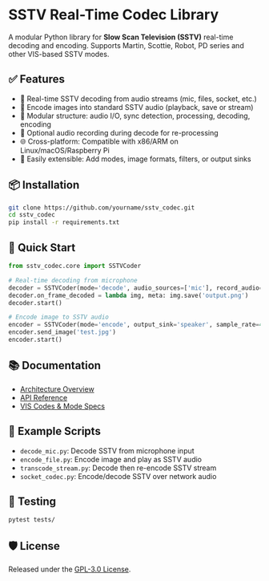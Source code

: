 # SSTV Real-Time Codec Library

A modular Python library for **Slow Scan Television (SSTV)** real-time decoding and encoding. Supports Martin, Scottie, Robot, PD series and other VIS-based SSTV modes.

## ✅ Features

- 📡 Real-time SSTV decoding from audio streams (mic, files, socket, etc.)
- 🎨 Encode images into standard SSTV audio (playback, save or stream)
- 🔧 Modular structure: audio I/O, sync detection, processing, decoding, encoding
- 💾 Optional audio recording during decode for re-processing
- 🌐 Cross-platform: Compatible with x86/ARM on Linux/macOS/Raspberry Pi
- 🧱 Easily extensible: Add modes, image formats, filters, or output sinks

## 📦 Installation

```bash
git clone https://github.com/yourname/sstv_codec.git
cd sstv_codec
pip install -r requirements.txt
```

## 🚀 Quick Start

```python
from sstv_codec.core import SSTVCoder

# Real-time decoding from microphone
decoder = SSTVCoder(mode='decode', audio_sources=['mic'], record_audio=True)
decoder.on_frame_decoded = lambda img, meta: img.save('output.png')
decoder.start()

# Encode image to SSTV audio
encoder = SSTVCoder(mode='encode', output_sink='speaker', sample_rate=48000)
encoder.send_image('test.jpg')
encoder.start()
```

## 📚 Documentation

- [Architecture Overview](docs/architecture.md)
- [API Reference](docs/api_reference.md)
- [VIS Codes & Mode Specs](docs/mode_specs.md)

## 📁 Example Scripts

- `decode_mic.py`: Decode SSTV from microphone input
- `encode_file.py`: Encode image and play as SSTV audio
- `transcode_stream.py`: Decode then re-encode SSTV stream
- `socket_codec.py`: Encode/decode SSTV over network audio

## 🧪 Testing

```bash
pytest tests/
```

## 🛡 License

Released under the [GPL-3.0 License](LICENSE).